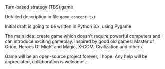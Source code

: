 Turn-based strategy (TBS) game

Detailed description in file `game_concept.txt`

Initial draft is going to be written in Python 3.x, using Pygame

The main idea: create game which doesn't require powerful computers and can introduce exciting gameplay.
Inspired by good old games: Master of Orion, Heroes Of Might and Magic, X-COM, Civilization and others.

Game will be an open-source project forever, I hope.
Any help will be appreciated, collaboration is welcome!...
